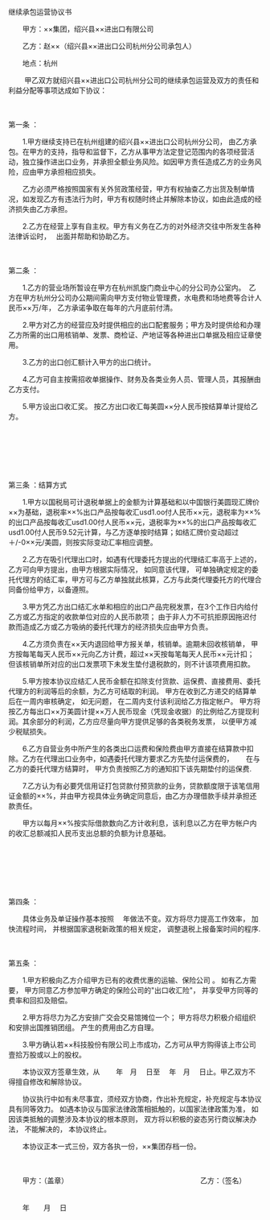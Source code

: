 



继续承包运营协议书



 

　　甲方：××集团，绍兴县××进出口有限公司 

　　乙方：赵××（绍兴县××进出口公司杭州分公司承包人）

　　地点：杭州 　　

　　 甲乙双方就绍兴县××进出口公司杭州分公司的继续承包运营及双方的责任和利益分配等事项达成如下协议：　 

　　

第一条
：　　　　　

　　1.甲方继续支持已在杭州组建的绍兴县××进出口公司杭州分公司， 由乙方承包。在甲方的支持，指导和监督下，乙方从事甲方法定登记范围内的各项经营活动，独立操作进出口业务，并承担全额业务风险。如因甲方责任造成乙方的业务风险，应由甲方承担相应损失。

　　乙方必须严格按照国家有关外贸政策经营，甲方有权抽查乙方出货及制单情况，如发现乙方有违法行为时，甲方有权随时终止并解除本协议，如由此造成的经济损失由乙方承担。 

　　2.乙方在经营上享有自主权。甲方有义务在乙方的对外经济交往中所发生各种法律诉讼时，　 出面并帮助和协助乙方。

　　

第二条
：　 

　　1.乙方的营业场所暂设在甲方在杭州凯旋门商业中心的分公司办公室内。　乙方在甲方杭州分公司办公期间需向甲方支付物业管理费，水电费和场地费等合计人民币××万/年， 乙方承诺争取在每年的六月底前付清。

　　2.甲方对乙方的经营应及时提供相应的出口配套服务；甲方及时提供给和办理乙方所需的出口用核销单、发票、商检证、产地证等各种进出口单据及相应证章使用。

　　3.乙方的出口创汇额计入甲方的出口统计。

　　4.乙方可自主按需招收单据操作、财务及各类业务人员、管理人员，其报酬由乙方支付。 

　　5.甲方设出口收汇奖。 按乙方出口收汇每美圆××分人民币按结算单计提给乙方。

　　 

　　

　　

第三条
：结算方式 

　　1.甲方以国税局可计退税单据上的金额为计算基础和以中国银行美圆现汇牌价××为基础，退税率××%出口产品按每收汇usd1.oo付人民币××元，退税率为××%的出口产品按每收汇usd1.00付人民币××元，退税率为××%的出口产品按每收汇usd1.00付人民币9.52元计算，与乙方逐单按时结算；如结汇牌价变动超过＋/-0××元/美圆，则按实际变动汇率相应调整。 

　　2.乙方在吸引代理出口时，如遇有代理委托方提出的代理结汇率高于上述的， 乙方可向甲方提出，由甲方根据实际情况， 如同意该代理， 可单独确定规定的委托代理方的结汇率，甲方可与乙方单独就此核算，乙方与此类代理委托方的代理合同备份给甲方，以备遵照。

　　3.甲方凭乙方出口结汇水单和相应的出口产品完税发票，在3个工作日内给付乙方或乙方指定的收款单位对应的人民币款项； 由于非人力不可抗拒原因拖迟付款而造成乙方或乙方吸纳的委托代理方的经济损失应由甲方负责。

　　4.乙方须负责在××天内退回给甲方报关单，核销单。逾期未回收核销单， 甲方按每笔每天人民币××元向乙方计费，超过××天按每笔每天人民币××元计扣；　但该核销单所对应的出口发票项下未发生垫付退税款的，则不计该项费用扣款。

　　5.甲方按本协议应结汇人民币金额在扣除支付货款、运保费、直接费用、委托代理方的利润等后的余额，为乙方可结取的利润。 甲方在收到乙方递交的结算单后在一周内审核确定， 如无问题， 在二周内支付该利润给乙方指定帐户。 甲方将按乙方每出口××万美圆计提××万人民币现金（凭现金收据）的比例给乙方提现利润。其余部分的利润，乙方应尽量向甲方提供足够的各类税务发票， 以便甲方减少税赋损失。

　　6.乙方自营业务中所产生的各类出口运费和保险费由甲方直接在结算款中扣除。乙方在代理出口业务中，如遇委托代理方要求乙方先垫付运保费的，　　 在与乙方的委托代理方结算时， 甲方负责按照乙方的通知扣下该先期垫付的运保费.

　　7.乙方认为有必要凭信用证打包贷款付预货款的业务，贷款额度限于该笔信用证金额的××%，并由甲方视具体业务确定同意后，由乙方办理借款手续并承担还款责任。 

　　甲方以每月××%按实际借款数向乙方计收利息，该利息以乙方在甲方帐户内的收汇总额减扣人民币支出总额的负额为计息基础。

　　 

　　

　　

第四条
：

　　具体业务及单证操作基本按照　 年做法不变。双方将尽力提高工作效率， 加快流程时间， 并根据国家退税新政策的相关规定， 调整退税上报备案时间的程序.

　　

第五条
：　

　　1.甲方积极向乙方介绍甲方已有的收费优惠的运输、保险公司 。 如有乙方需要， 甲方同意乙方参加甲方确定的保险公司的"出口收汇险"， 并享受甲方同等的费率和回扣及赔偿。

　　2.甲方将尽力为乙方安排广交会交易馆摊位一个； 甲方将尽力积极介绍组织和安排出国推销团组。 产生的费用由乙方自理。

　　3.甲方确认若××科技股份有限公司上市成功，乙方可从甲方购得该上市公司壹拾万股或以上的股权。 　　

　　本协议双方签章生效，从　　 年　月　 日至　 年　月　 日止。甲乙双方不得擅自修改和解除协议。 

　　协议执行中如有未尽事宜，须经双方协商，作出补充规定，补充规定与本协议具有同等效力。 如遇本协议与国家法律政策相抵触的，以国家法律政策为准， 如因该类抵触的调整涉及本协议的根本原则， 双方将以积极的姿态另行商议解决办法， 不能解决的， 本协议终止。　　

　　本协议正本一式三份，双方各执一份，××集团存档一份。 

　　

　　甲方：（盖章）　　　　　　　　　　　　　　　　　　　 乙方：（签名） 　　　　　　　　　　　　　　　　　　　　　　　　　　　　

　　年　　月　 日

　　